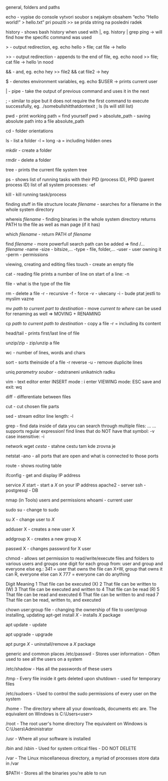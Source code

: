 general, folders and paths

echo - vypise do console 
vytvori soubor s nejakym obsahem “echo “Hello world!” > hello.txt”
pri pouziti >> se prida string na posledni radek

history - shows bash history
when used with |, eg. history | grep ping -> will find how the specific command was used

\> - output redirection, eg. echo hello > file; cat file -> hello

\>> - output redirection - appends to the end of file, eg. echo nood >> file; cat file -> hello \n nood

&& - and, eg. echo hey >> file2 && cat file2 -> hey

$ - denotes environment variables, eg. echo $USER -> prints current user

| - pipe - take the output of previous command and uses it in the next

; - similar to pipe but it does not require the first command to execute successfully, eg. ./somebullshitthatdontexit ; ls (ls will still list)

pwd - print working path = find yourself
pwd > absolute_path - saving absolute path into a file absolute_path

cd - folder orientations

ls - list a folder
-l = long
-a = including hidden ones
    
mkdir - create a folder 

rmdir - delete a folder

tree - prints the current file system tree

ps - shows list of running tasks with their PID (process ID), PPID (parent process ID)
list of all system processes: -ef

kill <PID> - kill running task/process

finding stuff in file structure
locate *filename* - searches for a filename in the whole system directory

whereis *filename* - finding binaries in the whole system directory
returns PATH to the file as well as man page (if it has)

which *filename* - return PATH of *filename*

find *filename* - more powerfull search
path can be added =>  find /… *filename*
-name
-size - bitsize,...
-type - file, folder,...
-user - user owning it
-perm - permissions

viewing, creating and editing files
touch - create an empty file

cat - reading file
prints a number of line on start of a line: -n 

file - what is the type of the file

rm - delete a file
    -r - recursive
    -f - force
    -v - ukecany
    -i - bude ptat jestli to myslim vazne

mv *path to current* *part to destination* - move *current* *to where* 
can be used for renaming as well
=> MOVING + RENAMING

cp *path to current* *path to destination* - copy a file 
-r = including its content

head/tail - prints first/last line of file

unzip/zip - zip/unzip a file

wc - number of lines, words and chars

sort - sorts theinside of a file
    -r reverse
    -u - remove duplicite lines

uniq *parametry* *soubor* - odstraneni unikatnich radku

vim - text editor
enter INSERT mode : i
enter VIEWING mode: ESC
save and exit: wq

diff - differentiate between files

cut - cut chosen file parts

sed - stream editor
line length: -l <number>

grep <string> <file> - find data inside of data
you can search through multiple files: … <file1> <file2> …
supports regular expression!
find lines that do NOT have that symbol: -v
case insensitive: -i

network
wget *cesta* - stahne cestu tam kde zrovna je

netstat -ano - all ports that are open and what is connected to those ports

route - shows routing table

ifconfig - get and display IP address

service *X* start - start a *X* on your IP address
apache2 - server
ssh - 
postgresql - DB



nmap (in Tools)
users and permissions
whoami - current user

sudo su - change to sudo

su *X* - change user to *X*

adduser X - creates a new user X

addgroup X - creates a new group X

passwd X - changes password for X user

chmod <permission> <file> - allows set permission to read/write/execute files and folders to various users and groups
one digit for each group from: user and group and everyone else
eg.: 
341 = user that owns the file can X+W, group that owns it can R, everyone else can X
777 = everyone can do anything
    
Digit
Meaning
1
That file can be executed (X)
2
That file can be written to (W)
3
That file can be executed and written to
4
That file can be read (R)
5
That file can be read and executed
6
That file can be written to and read
7
That file can be read, written to, and executed

chown user:group file - changing the ownership of file to user/group
installing, updating
apt-get install *X* - installs *X* package

apt update - update

apt upgrade - upgrade

apt purge *X* - uninstall/remove a *X* package


generic and common places
/etc/passwd - Stores user information - Often used to see all the users on a system

/etc/shadow - Has all the passwords of these users

/tmp - Every file inside it gets deleted upon shutdown - used for temporary files

/etc/sudoers - Used to control the sudo permissions of every user on the system    
  
/home - The directory where all your downloads, documents etc are. 
The equivalent on Windows is C:\Users\<user>

/root - The root user's home directory 
The equivalent on Windows is C:\Users\Administrator

/usr - Where all your software is installed 

/bin and /sbin - Used for system critical files - DO NOT DELETE

/var - The Linux miscellaneous directory, a myriad of processes store data in /var

$PATH - Stores all the binaries you're able to run
